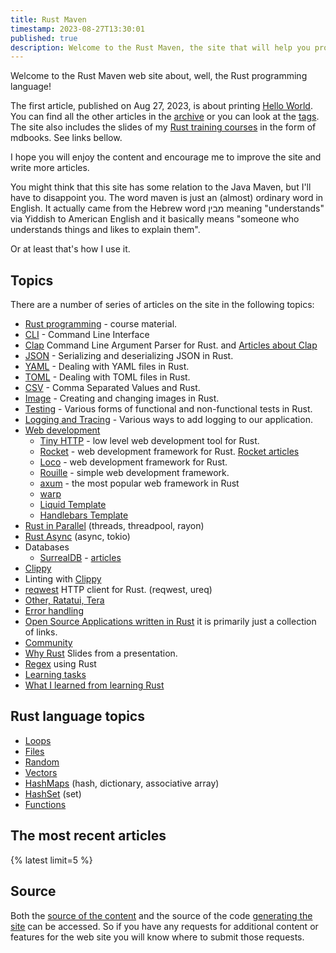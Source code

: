 ```yaml
---
title: Rust Maven
timestamp: 2023-08-27T13:30:01
published: true
description: Welcome to the Rust Maven, the site that will help you programming in Rust.
---
```


Welcome to the Rust Maven web site about, well, the Rust programming language!

The first article, published on Aug 27, 2023, is about printing [Hello World](/hello-world). You can find all the other articles in the [archive](/archive) or you can look at the [tags](/tags).
The site also includes the slides of my [Rust training courses](/training-course) in the form of mdbooks. See links bellow.

I hope you will enjoy the content and encourage me to improve the site and write more articles.

You might think that this site has some relation to the Java Maven, but I'll have to disappoint you. The word maven is just an (almost) ordinary word in English.
It actually came from the Hebrew word מבין meaning "understands" via Yiddish to American English and it basically means "someone who understands things and likes to explain them".

Or at least that's how I use it.

## Topics

There are a number of series of articles on the site in the following topics:

* [Rust programming](/rust-programming) - course material.
* [CLI](/cli) - Command Line Interface <!-- convert -->
* [Clap](/clap) Command Line Argument Parser for Rust. and [Articles about Clap](/clap-articles)
* [JSON](/rust-json/) - Serializing and deserializing JSON in Rust.
* [YAML](/yaml) - Dealing with YAML files in Rust.
* [TOML](/toml) - Dealing with TOML files in Rust. <!-- convert -->
* [CSV](/csv) - Comma Separated Values and Rust.
* [Image](/image) - Creating and changing images in Rust. <!-- convert -->
* [Testing](/testing) - Various forms of functional and non-functional tests in Rust.
* [Logging and Tracing](/logging) - Various ways to add logging to our application.
* [Web development](/web) <!-- convert ? -->
    * [Tiny HTTP](/tiny-http) - low level web development tool for Rust. <!-- convert -->
    * [Rocket](/rocket) - web development framework for Rust. [Rocket articles](/rocket-articles)
    * [Loco](/loco) - web development framework for Rust. <!-- convert -->
    * [Rouille](/rouille) - simple web development framework. <!-- convert -->
    * [axum](https://axum.code-maven.com/) - the most popular web framework in Rust
    * [warp](https://warp.code-maven.com/)
    * [Liquid Template](/rust-liquid/)
    * [Handlebars Template](/handlebars/)
* [Rust in Parallel](/rust-parallel/) (threads, threadpool, rayon)
* [Rust Async](/rust-async/) (async, tokio)
* Databases
    * [SurrealDB](/surrealdb/) - [articles](/surrealdb-articles)
* [Clippy](/clippy/)
* Linting with [Clippy](/tags/clippy)
* [reqwest](/reqwest/) HTTP client for Rust. (reqwest, ureq)
* [Other, Ratatui, Tera](/other/)
* [Error handling](/error-handling)
* [Open Source Applications written in Rust](/applications) it is primarily just a collection of links.
* [Community](/meetups)
* [Why Rust](/why-rust/) Slides from a presentation.
* [Regex](/regex/) using Rust
* [Learning tasks](/learning-tasks/)
* [What I learned from learning Rust](/what-i-learned-from-learning-rust/)

## Rust language topics

* [Loops](/loops)
* [Files](/files)
* [Random](/generate-random-numbers)
* [Vectors](/vectors)
* [HashMaps](/hashmap) (hash, dictionary, associative array)
* [HashSet](/hashset) (set)
* [Functions](/functions)

## The most recent articles

{% latest limit=5 %}

## Source

Both the [source of the content](https://github.com/szabgab/rust.code-maven.com/) and the source of the code [generating the site](https://github.com/szabgab/code-maven.rs) can be accessed. So if you have any requests for additional content or features for the web site you will know where to submit those requests.


